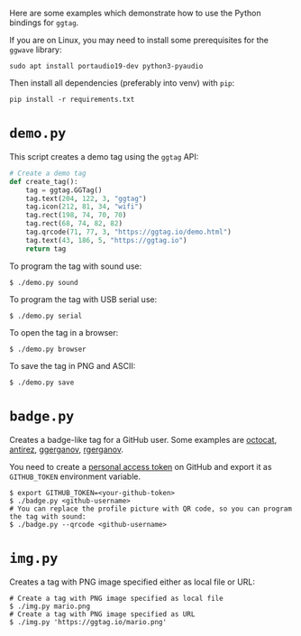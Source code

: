 Here are some examples which demonstrate how to use the Python bindings for `ggtag`.

If you are on Linux, you may need to install some prerequisites for the `ggwave` library:

```
sudo apt install portaudio19-dev python3-pyaudio
```

Then install all dependencies (preferably into venv) with `pip`:

```
pip install -r requirements.txt
```

# `demo.py`
This script creates a demo tag using the `ggtag` API:
```python
# Create a demo tag
def create_tag():
    tag = ggtag.GGTag()
    tag.text(204, 122, 3, "ggtag")
    tag.icon(212, 81, 34, "wifi")
    tag.rect(198, 74, 70, 70)
    tag.rect(68, 74, 82, 82)
    tag.qrcode(71, 77, 3, "https://ggtag.io/demo.html")
    tag.text(43, 186, 5, "https://ggtag.io")
    return tag
```
To program the tag with sound use:
```
$ ./demo.py sound
```
To program the tag with USB serial use:
```
$ ./demo.py serial
```
To open the tag in a browser:
```
$ ./demo.py browser
```
To save the tag in PNG and ASCII:
```
$ ./demo.py save
```
# `badge.py`
Creates a badge-like tag for a GitHub user. Some examples are [octocat](https://ggtag.io/?i=%5Cr10%2C25%2C110%2C110%5CI15%2C30%2C100%2C100%2Chttps%3A%2F%2Favatars.githubusercontent.com%2Fu%2F583231%3Fv%3D4%5Ct140%2C50%2C5%2CThe%20Octocat%5Ct140%2C80%2C2%2Cgithub.com%2Foctocat%5Ca13%2C156%2C16%2Cmap-marker-alt%5Ct33%2C158%2C2%2CSan%20Francisco%5Ca13%2C183%2C16%2Cbuilding%5Ct33%2C185%2C2%2C%40github%5Ca180%2C154%2C16%2Clink%5Ct202%2C158%2C2%2Chttps%3A%2F%2Fgithub.blog%5Ca180%2C185%2C16%2Cenvelope%5Ct202%2C185%2C2%2Coctocat%40github.com), [antirez](https://ggtag.io/?i=%5Cr10%2C25%2C110%2C110%5CI15%2C30%2C100%2C100%2Chttps%3A%2F%2Favatars.githubusercontent.com%2Fu%2F65632%3Fv%3D4%5Ct140%2C40%2C5%2CSalvatore%5Ct140%2C70%2C5%2CSanfilippo%5Ct140%2C110%2C2%2Cgithub.com%2Fantirez%5Ca13%2C156%2C16%2Cmap-marker-alt%5Ct33%2C158%2C2%2CCatania%2CSicily%2CItaly%5Ca13%2C183%2C16%2Cbuilding%5Ct33%2C185%2C2%2CRedis%20Labs%5Ca180%2C154%2C16%2Clink%5Ct202%2C158%2C2%2Chttp%3A%2F%2Finvece.org%5Ca180%2C185%2C16%2Cenvelope%5Ct202%2C185%2C2%2Cantirez%40gmail.com), [ggerganov](https://ggtag.io/?i=%5Cr10%2C25%2C110%2C110%5CI15%2C30%2C100%2C100%2Chttps%3A%2F%2Favatars.githubusercontent.com%2Fu%2F1991296%3Fv%3D4%5Ct140%2C40%2C5%2CGeorgi%5Ct140%2C70%2C5%2CGerganov%5Ct140%2C110%2C2%2Cgithub.com%2Fggerganov%5Ca13%2C156%2C16%2Cmap-marker-alt%5Ct33%2C158%2C2%2CSofia%2C%20Bulgaria%5Ca13%2C183%2C16%2Cbuilding%5Ct33%2C185%2C2%2C%40viewray-inc%20%5Ca180%2C154%2C16%2Clink%5Ct202%2C158%2C2%2Chttps%3A%2F%2Fggerganov.com%5Ca180%2C185%2C16%2Cenvelope%5Ct202%2C185%2C2%2Cggerganov%40gmail.com), [rgerganov](https://ggtag.io/?i=%5Cr10%2C25%2C110%2C110%5CI15%2C30%2C100%2C100%2Chttps%3A%2F%2Favatars.githubusercontent.com%2Fu%2F271616%3Fv%3D4%5Ct140%2C40%2C5%2CRadoslav%5Ct140%2C70%2C5%2CGerganov%5Ct140%2C110%2C2%2Cgithub.com%2Frgerganov%5Ca13%2C156%2C16%2Cmap-marker-alt%5Ct33%2C158%2C2%2CSofia%2C%20Bulgaria%5Ca13%2C183%2C16%2Cbuilding%5Ct33%2C185%2C2%2C%40vmware%5Ca180%2C154%2C16%2Clink%5Ct202%2C158%2C2%2Chttps%3A%2F%2Fxakcop.com%5Ca180%2C185%2C16%2Cenvelope%5Ct202%2C185%2C2%2Crgerganov%40gmail.com).

You need to create a [personal access token](https://docs.github.com/en/authentication/keeping-your-account-and-data-secure/creating-a-personal-access-token) on GitHub and export it as `GITHUB_TOKEN` environment variable.
```
$ export GITHUB_TOKEN=<your-github-token>
$ ./badge.py <github-username>
# You can replace the profile picture with QR code, so you can program the tag with sound:
$ ./badge.py --qrcode <github-username>
```
# `img.py`
Creates a tag with PNG image specified either as local file or URL:
```
# Create a tag with PNG image specified as local file
$ ./img.py mario.png
# Create a tag with PNG image specified as URL
$ ./img.py 'https://ggtag.io/mario.png'
```
